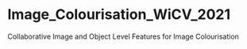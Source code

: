 # Image_Colourisation_WiCV_2021
Collaborative Image and Object Level Features for Image Colourisation
